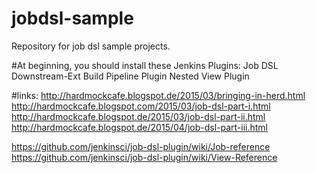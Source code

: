 # jobdsl-sample
Repository for job dsl sample projects. 

#At beginning, you should install these Jenkins Plugins:
Job DSL
Downstream-Ext
Build Pipeline Plugin
Nested View Plugin

#links:
http://hardmockcafe.blogspot.de/2015/03/bringing-in-herd.html
http://hardmockcafe.blogspot.com/2015/03/job-dsl-part-i.html
http://hardmockcafe.blogspot.de/2015/03/job-dsl-part-ii.html
http://hardmockcafe.blogspot.de/2015/04/job-dsl-part-iii.html

https://github.com/jenkinsci/job-dsl-plugin/wiki/Job-reference
https://github.com/jenkinsci/job-dsl-plugin/wiki/View-Reference
